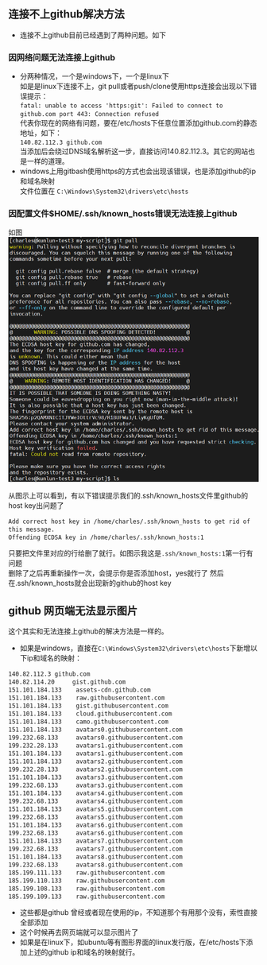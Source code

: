 ## 连接不上github解决方法
* 连接不上github目前已经遇到了两种问题。如下  
### 因网络问题无法连接上github  
* 分两种情况，一个是windows下，一个是linux下  
如是是linux下连接不上，git pull或者push/clone使用https连接会出现以下错误提示：  
`fatal: unable to access 'https:git': Failed to connect to github.com port 443: Connection refused`  
代表你现在的网络有问题，要在/etc/hosts下任意位置添加github.com的静态地址，如下：  
`140.82.112.3 github.com`  
当添加后会绕过DNS域名解析这一步，直接访问140.82.112.3。其它的网站也是一样的道理。  
* windows上用gitbash使用https的方式也会出现该错误，也是添加github的ip和域名映射  
文件位置在 `C:\Windows\System32\drivers\etc\hosts`  

### 因配置文件$HOME/.ssh/known_hosts错误无法连接上github
如图  
![err-pic](https://github.com/charlesaaaaaaaa/pic/blob/master/err/github-known_hosts.png)  

从图示上可以看到，有以下错误提示我们的.ssh/known_hosts文件里github的host key出问题了  
```
Add correct host key in /home/charles/.ssh/known_hosts to get rid of this message.  
Offending ECDSA key in /home/charles/.ssh/known_hosts:1  
```
只要把文件里对应的行给删了就行。如图示我这是`.ssh/known_hosts:1`第一行有问题  
删除了之后再重新操作一次，会提示你是否添加host，yes就行了
然后在.ssh/known_hosts就会出现新的github的host key

## github 网页端无法显示图片
这个其实和无法连接上github的解决方法是一样的。  
* 如果是windows，直接在`C:\Windows\System32\drivers\etc\hosts`下新增以下ip和域名的映射：  
```
140.82.112.3 github.com
140.82.114.20     gist.github.com
151.101.184.133    assets-cdn.github.com
151.101.184.133    raw.githubusercontent.com
151.101.184.133    gist.githubusercontent.com
151.101.184.133    cloud.githubusercontent.com
151.101.184.133    camo.githubusercontent.com
151.101.184.133    avatars0.githubusercontent.com
199.232.68.133     avatars0.githubusercontent.com
199.232.28.133     avatars1.githubusercontent.com
151.101.184.133    avatars1.githubusercontent.com
151.101.184.133    avatars2.githubusercontent.com
199.232.28.133     avatars2.githubusercontent.com
151.101.184.133    avatars3.githubusercontent.com
199.232.68.133     avatars3.githubusercontent.com
151.101.184.133    avatars4.githubusercontent.com
199.232.68.133     avatars4.githubusercontent.com
151.101.184.133    avatars5.githubusercontent.com
199.232.68.133     avatars5.githubusercontent.com
151.101.184.133    avatars6.githubusercontent.com
199.232.68.133     avatars6.githubusercontent.com
151.101.184.133    avatars7.githubusercontent.com
199.232.68.133     avatars7.githubusercontent.com
151.101.184.133    avatars8.githubusercontent.com
199.232.68.133     avatars8.githubusercontent.com
185.199.111.133    raw.githubusercontent.com 
185.199.110.133    raw.githubusercontent.com 
185.199.108.133    raw.githubusercontent.com 
185.199.109.133    raw.githubusercontent.com 
```
  * 这些都是github 曾经或者现在使用的ip，不知道那个有用那个没有，索性直接全部添加
  * 这个时候再去网页端就可以显示图片了
* 如果是在linux下，如ubuntu等有图形界面的linux发行版，在/etc/hosts下添加上述的github ip和域名的映射就行。

